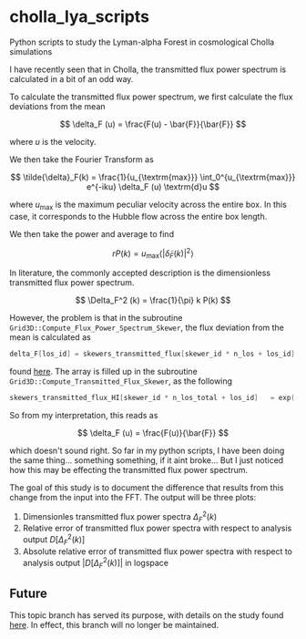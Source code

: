# cholla_lya_scripts

Python scripts to study the Lyman-alpha Forest in cosmological Cholla simulations

I have recently seen that in Cholla, the transmitted flux power spectrum is calculated in a bit of an odd way.

To calculate the transmitted flux power spectrum, we first calculate the flux deviations from the mean

$$
    \delta_F (u) = \frac{F(u) - \bar{F}}{\bar{F}}
$$

where $u$ is the velocity.

We then take the Fourier Transform as 

$$
    \tilde{\delta}_F(k) = \frac{1}{u_{\textrm{max}}} \int_0^{u_{\textrm{max}}} e^{-iku} \delta_F (u) \textrm{d}u
$$

where $u_{\textrm{max}}$ is the maximum peculiar velocity across the entire box. In this case, it corresponds to the Hubble flow across the entire box length.

We then take the power and average to find

$$r
    P(k) = u_{\textrm{max}} \left\langle \left| \tilde{\delta}_F(k) \right|^2 \right\rangle
$$

In literature, the commonly accepted description is the dimensionless transmitted flux power spectrum.

$$
    \Delta_F^2 (k) = \frac{1}{\pi} k P(k)
$$


However, the problem is that in the subroutine ``Grid3D::Compute_Flux_Power_Spectrum_Skewer``, the flux deviation from the mean is calculated as

```cpp
delta_F[los_id] = skewers_transmitted_flux[skewer_id * n_los + los_id] / Analysis.Flux_mean_HI;
```

found [here](https://github.com/cholla-hydro/cholla/blob/main/src/analysis/lya_statistics.cpp#L568). The array is filled up in the subroutine ``Grid3D::Compute_Transmitted_Flux_Skewer``, as the following 

```cpp
skewers_transmitted_flux_HI[skewer_id * n_los_total + los_id]   = exp(-full_optical_depth_HI[los_id + n_ghost]);
```

So from my interpretation, this reads as

$$
    \delta_F (u) = \frac{F(u)}{\bar{F}}
$$

which doesn't sound right. So far in my python scripts, I have been doing the same thing... something something, if it aint broke... But I just noticed how this may be effecting the transmitted flux power spectrum. 

The goal of this study is to document the difference that results from this change from the input into the FFT. The output will be three plots:

1. Dimensionles transmitted flux power spectra $\Delta_F^2 (k)$
2. Relative error of transmitted flux power spectra with respect to analysis output $D[ \Delta_F^2 (k) ]$
3. Absolute relative error of transmitted flux power spectra with respect to analysis output $| D [\Delta_F^2 (k) ] |$ in logspace



## Future

This topic branch has served its purpose, with details on the study found [here](https://cholla-cosmo.readthedocs.io/en/latest/study_powspec_deltaFcalc.html#study-powspec-deltafcalc). In effect, this branch will no longer be maintained.

